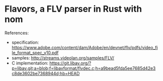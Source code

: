 # Flavors, a FLV parser in Rust with nom

References:
- specification: https://www.adobe.com/content/dam/Adobe/en/devnet/flv/pdfs/video_file_format_spec_v10.pdf
- samples: http://streams.videolan.org/samples/FLV/
- C implementation: https://git.libav.org/?p=libav.git;a=blob;f=libavformat/flvdec.c;h=a9bead5fda5ee7685d42e3c8de3602be7368944d;hb=HEAD
